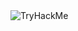 <img src="https://tryhackme-badges.s3.amazonaws.com/MH09.png" alt="TryHackMe">
<script src="https://tryhackme.com/badge/1282046"></script>
